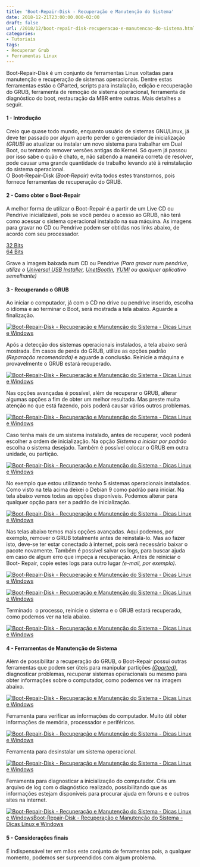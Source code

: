```yaml
---
title: 'Boot-Repair-Disk - Recuperação e Manutenção do Sistema'
date: 2018-12-21T23:00:00.000-02:00
draft: false
url: /2018/12/boot-repair-disk-recuperacao-e-manutencao-do-sistema.html
categories:
- Tutoriais
tags: 
- Recuperar Grub
- Ferramentas Linux
---
```


Boot-Repair-Disk é um conjunto de ferramentas Linux voltadas para manutenção e recuperação de sistemas operacionais. Dentre estas ferramentas estão o GParted, scripts para instalação, edição e recuperação do GRUB, ferramenta de remoção de sistema operacional, ferramenta de diagnóstico do boot, restauração da MBR entre outras. Mais detalhes a seguir.

  

#### 1 - Introdução

Creio que quase todo mundo, enquanto usuário de sistemas GNU/Linux, já deve ter passado por algum aperto perder o gerenciador de inicialização _(GRUB)_ ao atualizar ou instalar um novo sistema para trabalhar em Dual Boot, ou tentando remover versões antigas do Kernel. Só quem já passou por isso sabe o quão é chato, e, não sabendo a maneira correta de resolver, pode causar uma grande quantidade de trabalho levando até à reinstalação do sistema operacional.  
O Boot-Repair-Disk _(Boot-Repair)_ evita todos estes transtornos, pois fornece ferramentas de recuperação do GRUB.

  

#### 2 - Como obter o Boot-Repair

A melhor forma de utilizar o Boot-Repair é a partir de um Live CD ou Pendrive inicializável, pois se você perdeu o acesso ao GRUB, não terá como acessar o sistema operacional instalado na sua máquina. As imagens para gravar no CD ou Pendrive podem ser obtidas nos links abaixo, de acordo com seu processador.  
  
[32 Bits](https://sourceforge.net/projects/boot-repair-cd/files/boot-repair-disk-32bit.iso/download)  
[64 Bits](https://sourceforge.net/projects/boot-repair-cd/files/boot-repair-disk-64bit.iso/download)  
  
Grave a imagem baixada num CD ou Pendrive _(Para gravar num pendrive, utilize o [Universal USB Installer](https://www.pendrivelinux.com/universal-usb-installer-easy-as-1-2-3/), [UnetBootIn](https://unetbootin.github.io/), [YUMI](https://info.wsouza.com.br/2015/01/criar-um-pendrive-multiboot-linux.html) ou qualquer aplicativo semelhante)_

  

#### 3 - Recuperando o GRUB

Ao iniciar o computador, já com o CD no drive ou pendrive inserido, escolha o idioma e ao terminar o Boot, será mostrada a tela abaixo. Aguarde a finalização.  
  

[![Boot-Repair-Disk - Recuperação e Manutenção do Sistema - Dicas Linux e Windows](https://1.bp.blogspot.com/-6Rb9xCaowqw/XBw-VPK5r7I/AAAAAAAAJ40/QPHrSr40jTsyQH9OUwFKhjFH0CDJenC1QCLcBGAs/s1600/01.png "Boot-Repair-Disk - Recuperação e Manutenção do Sistema - Dicas Linux e Windows")](https://1.bp.blogspot.com/-6Rb9xCaowqw/XBw-VPK5r7I/AAAAAAAAJ40/QPHrSr40jTsyQH9OUwFKhjFH0CDJenC1QCLcBGAs/s1600/01.png)

  
Após a detecção dos sistemas operacionais instalados, a tela abaixo será mostrada. Em casos de perda do GRUB, utilize as opções padrão _(Reparação recomendada)_ e aguarde a conclusão. Reinicie a máquina e provavelmente o GRUB estará recuperado.  
  

[![Boot-Repair-Disk - Recuperação e Manutenção do Sistema - Dicas Linux e Windows](https://1.bp.blogspot.com/-BCGU-FYl5RI/XBw-VAVSFsI/AAAAAAAAJ4s/UdJlF4DjVPsagPQhOXWcXLqu0crTeAAvQCLcBGAs/s1600/02.png "Boot-Repair-Disk - Recuperação e Manutenção do Sistema - Dicas Linux e Windows")](https://1.bp.blogspot.com/-BCGU-FYl5RI/XBw-VAVSFsI/AAAAAAAAJ4s/UdJlF4DjVPsagPQhOXWcXLqu0crTeAAvQCLcBGAs/s1600/02.png)

  
Nas opções avançadas é possível, além de recuperar o GRUB, alterar algumas opções a fim de obter um melhor resultado. Mas preste muita atenção no que está fazendo, pois poderá causar vários outros problemas.  
  

[![Boot-Repair-Disk - Recuperação e Manutenção do Sistema - Dicas Linux e Windows](https://3.bp.blogspot.com/-sRmkMZg_MP4/XBw-VA6WOcI/AAAAAAAAJ4w/S7US6vTibHAy8pvGr-DNlIOZoG_DqBLwgCLcBGAs/s1600/03.png "Boot-Repair-Disk - Recuperação e Manutenção do Sistema - Dicas Linux e WindowsBoot-Repair-Disk - Recuperação e Manutenção do Sistema - Dicas Linux e Windows")](https://3.bp.blogspot.com/-sRmkMZg_MP4/XBw-VA6WOcI/AAAAAAAAJ4w/S7US6vTibHAy8pvGr-DNlIOZoG_DqBLwgCLcBGAs/s1600/03.png)

  
Caso tenha mais de um sistema instalado, antes de recuperar, você poderá escolher a ordem de inicialização. Na opção _Sistema a iniciar por padrão_ escolha o sistema desejado. Também é possível colocar o GRUB em outra unidade, ou partição.  
  

[![Boot-Repair-Disk - Recuperação e Manutenção do Sistema - Dicas Linux e Windows](https://3.bp.blogspot.com/-nR1sLr4GFUY/XBw-VpzrDpI/AAAAAAAAJ44/HJHewpMv1Q0XkWHUUn-vTE9BNlFNKsWSwCLcBGAs/s1600/04.png "Boot-Repair-Disk - Recuperação e Manutenção do Sistema - Dicas Linux e Windows")](https://3.bp.blogspot.com/-nR1sLr4GFUY/XBw-VpzrDpI/AAAAAAAAJ44/HJHewpMv1Q0XkWHUUn-vTE9BNlFNKsWSwCLcBGAs/s1600/04.png)

  
No exemplo que estou utilizando tenho 5 sistemas operacionais instalados. Como visto na tela acima deixei o Debian 9 como padrão para iniciar. Na tela abaixo vemos todas as opções disponíveis. Podemos alterar para qualquer opção para ser a padrão de inicialização.  
  

[![Boot-Repair-Disk - Recuperação e Manutenção do Sistema - Dicas Linux e Windows](https://1.bp.blogspot.com/-e2Jjo2eTeIo/XBw-VzzSMWI/AAAAAAAAJ5A/AIbFMLmSxN4nDw7qQrsYwo7TL_8mfXmZQCLcBGAs/s1600/05.png "Boot-Repair-Disk - Recuperação e Manutenção do Sistema - Dicas Linux e Windows")](https://1.bp.blogspot.com/-e2Jjo2eTeIo/XBw-VzzSMWI/AAAAAAAAJ5A/AIbFMLmSxN4nDw7qQrsYwo7TL_8mfXmZQCLcBGAs/s1600/05.png)

  
Nas telas abaixo temos mais opções avançadas. Aqui podemos, por exemplo, remover o GRUB totalmente antes de reinstalá-lo. Mas ao fazer isto, deve-se ter estar conectado à internet, pois será necessário baixar o pacote novamente. Também é possível salvar os logs, para buscar ajuda em caso de algum erro que impeça a recuperação. Antes de reiniciar o Boot- Repair, copie estes logs para outro lugar _(e-mail, por exemplo)._  
  

[![Boot-Repair-Disk - Recuperação e Manutenção do Sistema - Dicas Linux e Windows](https://4.bp.blogspot.com/-vLjGUEd1fsM/XBw-V-Di4LI/AAAAAAAAJ48/uR6zSvYG49QUCZEpt7sVFReOhmq78peYgCLcBGAs/s1600/06.png "Boot-Repair-Disk - Recuperação e Manutenção do Sistema - Dicas Linux e Windows")](https://4.bp.blogspot.com/-vLjGUEd1fsM/XBw-V-Di4LI/AAAAAAAAJ48/uR6zSvYG49QUCZEpt7sVFReOhmq78peYgCLcBGAs/s1600/06.png)

  

[![Boot-Repair-Disk - Recuperação e Manutenção do Sistema - Dicas Linux e Windows](https://1.bp.blogspot.com/-wVDSXVcuSI4/XBw-WOowu2I/AAAAAAAAJ5E/w9APj50lLZ0Sjhj0q1UjIyY_1172OD0_wCLcBGAs/s1600/07.png "Boot-Repair-Disk - Recuperação e Manutenção do Sistema - Dicas Linux e Windows")](https://1.bp.blogspot.com/-wVDSXVcuSI4/XBw-WOowu2I/AAAAAAAAJ5E/w9APj50lLZ0Sjhj0q1UjIyY_1172OD0_wCLcBGAs/s1600/07.png)

  
Terminado  o processo, reinicie o sistema e o GRUB estará recuperado, como podemos ver na tela abaixo.  
  

[![Boot-Repair-Disk - Recuperação e Manutenção do Sistema - Dicas Linux e Windows](https://3.bp.blogspot.com/-9U-9glaQ_4g/XBw-WeKOnjI/AAAAAAAAJ5I/iGeNIlxt9wcliqZG-2oANK-L13hzZ1X_wCLcBGAs/s1600/09.png "Boot-Repair-Disk - Recuperação e Manutenção do Sistema - Dicas Linux e WindowsBoot-Repair-Disk - Recuperação e Manutenção do Sistema - Dicas Linux e Windows")](https://3.bp.blogspot.com/-9U-9glaQ_4g/XBw-WeKOnjI/AAAAAAAAJ5I/iGeNIlxt9wcliqZG-2oANK-L13hzZ1X_wCLcBGAs/s1600/09.png)

  

#### 4 - Ferramentas de Manutenção de Sistema

Além de possibilitar a recuperação do GRUB, o Boot-Repair possui outras ferramentas que podem ser úteis para manipular partições [_(Gparted)_](https://info.wsouza.com.br/2018/07/ferramentas-linux-2-gparted-particionador-grafico.html), diagnosticar problemas, recuperar sistemas operacionais ou mesmo para obter informações sobre o computador, como podemos ver na imagem abaixo.  
  

[![Boot-Repair-Disk - Recuperação e Manutenção do Sistema - Dicas Linux e Windows](https://4.bp.blogspot.com/-6Ame7eg4WLE/XB2AboPthuI/AAAAAAAAJ6M/TOzUcmg88sQPO4AJwuaI2liFpYLXVnsSgCLcBGAs/s1600/10.png "Boot-Repair-Disk - Recuperação e Manutenção do Sistema - Dicas Linux e Windows")](https://4.bp.blogspot.com/-6Ame7eg4WLE/XB2AboPthuI/AAAAAAAAJ6M/TOzUcmg88sQPO4AJwuaI2liFpYLXVnsSgCLcBGAs/s1600/10.png)

  
Ferramenta para verificar as informações do computador. Muito útil obter informações de memória, processador e periféricos.  
  

[![Boot-Repair-Disk - Recuperação e Manutenção do Sistema - Dicas Linux e Windows](https://3.bp.blogspot.com/-AafkxJJAbuQ/XB2AbXOmOQI/AAAAAAAAJ6I/b2PpBYok57A3qqpV7bsNYheQqh7_ehb1gCLcBGAs/s1600/11.png "Boot-Repair-Disk - Recuperação e Manutenção do Sistema - Dicas Linux e Windows")](https://3.bp.blogspot.com/-AafkxJJAbuQ/XB2AbXOmOQI/AAAAAAAAJ6I/b2PpBYok57A3qqpV7bsNYheQqh7_ehb1gCLcBGAs/s1600/11.png)

  
Ferramenta para desinstalar um sistema operacional.  
  

[![Boot-Repair-Disk - Recuperação e Manutenção do Sistema - Dicas Linux e Windows](https://4.bp.blogspot.com/-cDLBO5opM80/XB2AbJpw26I/AAAAAAAAJ6E/_pALhzC5QdINnlR6xhOv6o_P-jjAkYcuQCLcBGAs/s1600/12.png "Boot-Repair-Disk - Recuperação e Manutenção do Sistema - Dicas Linux e Windows")](https://4.bp.blogspot.com/-cDLBO5opM80/XB2AbJpw26I/AAAAAAAAJ6E/_pALhzC5QdINnlR6xhOv6o_P-jjAkYcuQCLcBGAs/s1600/12.png)

  
Ferramenta para diagnosticar a inicialização do computador. Cria um arquivo de log com o diagnóstico realizado, possibilitando que as informações estejam disponíveis para procurar ajuda em fóruns e e outros sites na internet.  
  

[![Boot-Repair-Disk - Recuperação e Manutenção do Sistema - Dicas Linux e WindowsBoot-Repair-Disk - Recuperação e Manutenção do Sistema - Dicas Linux e Windows](https://4.bp.blogspot.com/-MEEotfHUjyY/XBw-Xd7DfQI/AAAAAAAAJ5c/5qWsl_nAl9Q033rdEly0xtPwcq_SmbgpACLcBGAs/s1600/13.png "Boot-Repair-Disk - Recuperação e Manutenção do Sistema - Dicas Linux e WindowsBoot-Repair-Disk - Recuperação e Manutenção do Sistema - Dicas Linux e Windows")](https://4.bp.blogspot.com/-MEEotfHUjyY/XBw-Xd7DfQI/AAAAAAAAJ5c/5qWsl_nAl9Q033rdEly0xtPwcq_SmbgpACLcBGAs/s1600/13.png)

  

#### 5 - Considerações finais

É indispensável ter em mãos este conjunto de ferramentas pois, a qualquer momento, podemos ser surpreendidos com algum problema.
